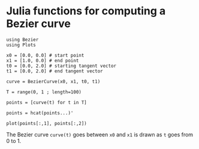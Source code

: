 
# Julia functions for computing a Bezier curve

```
using Bezier
using Plots

x0 = [0.0, 0.0] # start point
x1 = [1.0, 0.0] # end point
t0 = [0.0, 2.0] # starting tangent vector
t1 = [0.0, 2.0] # end tangent vector

curve = BezierCurve(x0, x1, t0, t1)

T = range(0, 1 ; length=100)

points = [curve(t) for t in T]

points = hcat(points...)'

plot(points[:,1], points[:,2])

```

The Bezier curve `curve(t)` goes between `x0` and `x1` is drawn as `t` goes from 0 to 1. 
